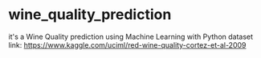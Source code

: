 # wine_quality_prediction
it's a Wine Quality prediction using Machine Learning with Python
dataset link: https://www.kaggle.com/uciml/red-wine-quality-cortez-et-al-2009
